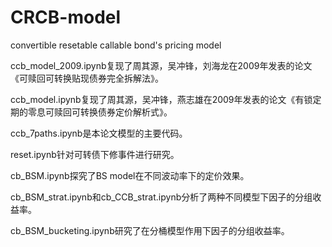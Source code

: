 # CRCB-model
convertible resetable callable bond's pricing model

ccb_model_2009.ipynb复现了周其源，吴冲锋，刘海龙在2009年发表的论文《可赎回可转换贴现债券完全拆解法》。

ccb_model.ipynb复现了周其源，吴冲锋，燕志雄在2009年发表的论文《有锁定期的零息可赎回可转换债券定价解析式》。

ccb_7paths.ipynb是本论文模型的主要代码。

reset.ipynb针对可转债下修事件进行研究。

cb_BSM.ipynb探究了BS model在不同波动率下的定价效果。

cb_BSM_strat.ipynb和cb_CCB_strat.ipynb分析了两种不同模型下因子的分组收益率。

cb_BSM_bucketing.ipynb研究了在分桶模型作用下因子的分组收益率。
